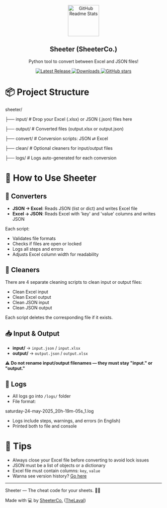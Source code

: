 <p align="center">
 <img width="100px" src="https://github.com/user-attachments/assets/0b6e0abf-970e-4cea-b504-c812b8d8bd5d" align="center" alt="GitHub Readme Stats" />
 <h2 align="center">Sheeter (SheeterCo.)</h2>
 <p align="center">Python tool to convert between Excel and JSON files!</p>
</p>

<p align="center">
  <!-- Latest release -->
  <a href="https://tooomm.github.io/github-release-stats/?username=SheeterCo&repository=Sheeter">
    <img alt="Latest Release" src="https://img.shields.io/github/v/release/thelaval/Sheeter?style=flat&logo=python&logoColor=black&label=Latest%20Release%20%3A&labelColor=white&color=green" />
  <!-- Downloads -->
  <a href="https://tooomm.github.io/github-release-stats/?username=SheeterCo&repository=Sheeter">
    <img alt="Downloads" src="https://img.shields.io/github/downloads/thelaval/Sheeter/total?style=flat&logo=github&logoColor=black&label=Downloads%20%3A&labelColor=white&color=turquoise" />

  <!-- GitHub stars -->
  <a href="https://github.com/SheeterCo/Sheeter/stargazers">
    <img alt="GitHub stars" src="https://img.shields.io/github/stars/thelaval/Sheeter?style=flat&logo=github&logoColor=black&label=Stars%20%3A&labelColor=white&color=gold" />
  </a>
</p>

# 📦 Project Structure

sheeter/

├── input/ # Drop your Excel (.xlsx) or JSON (.json) files here

├── output/ # Converted files (output.xlsx or output.json)

├── convert/ # Conversion scripts: JSON ⇄ Excel

├── clean/ # Optional cleaners for input/output files

├── logs/ # Logs auto-generated for each conversion

# 🚀 How to Use Sheeter

## 🔁 Converters

- **JSON → Excel**: Reads JSON (list or dict) and writes Excel file
- **Excel → JSON**: Reads Excel with 'key' and 'value' columns and writes JSON

Each script:
- Validates file formats
- Checks if files are open or locked
- Logs all steps and errors
- Adjusts Excel column width for readability

## 🧹 Cleaners

There are 4 separate cleaning scripts to clean input or output files:
- Clean Excel input
- Clean Excel output
- Clean JSON input
- Clean JSON output

Each script deletes the corresponding file if it exists.

## 📥 Input & Output

- **input/** → `input.json` / `input.xlsx`
- **output/** → `output.json` / `output.xlsx`

⚠️ **Do not rename input/output filenames — they must stay "input." or "output."**

## 📄 Logs

- All logs go into `/logs/` folder
- File format:

saturday-24-may-2025_20h-19m-05s_1.log

- Logs include steps, warnings, and errors (in English)
- Printed both to file and console

# 🔐 Tips

- Always close your Excel file before converting to avoid lock issues
- JSON must be a list of objects or a dictionary
- Excel file must contain columns: `key`, `value`
- Wanna see version history? [Go here](https://github.com/SheeterCo/Sheeter/blob/main/HISTORY.md)

---

Sheeter — The cheat code for your sheets. 🧑‍💻

Made with 💻 by [SheeterCo.](https://github.com/SheeterCo/) ([TheLaval](https://github.com/TheLaval))
